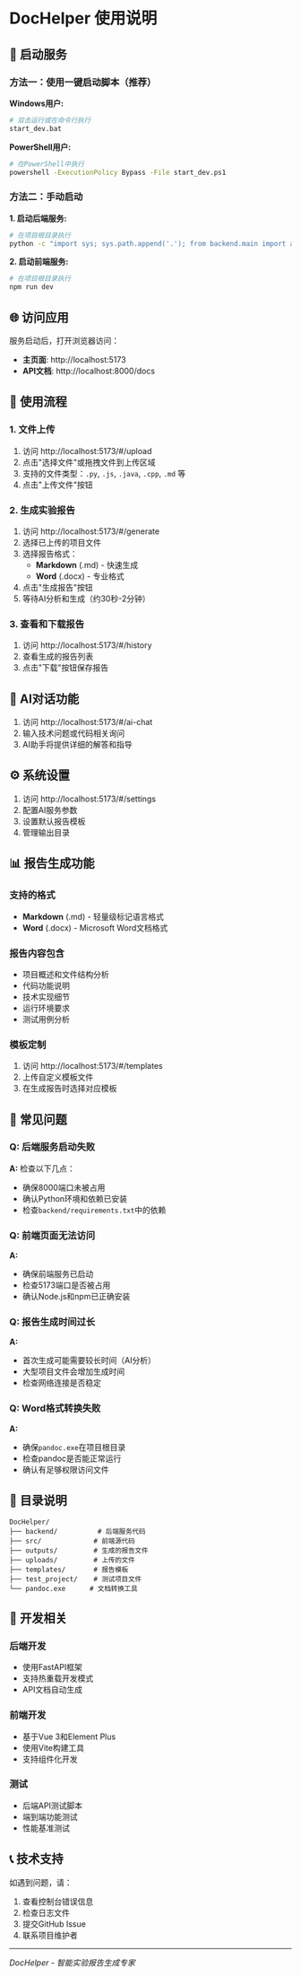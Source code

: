# DocHelper 使用说明

## 🚀 启动服务

### 方法一：使用一键启动脚本（推荐）

**Windows用户:**
```bash
# 双击运行或在命令行执行
start_dev.bat
```

**PowerShell用户:**
```bash
# 在PowerShell中执行
powershell -ExecutionPolicy Bypass -File start_dev.ps1
```

### 方法二：手动启动

**1. 启动后端服务:**
```bash
# 在项目根目录执行
python -c "import sys; sys.path.append('.'); from backend.main import app; import uvicorn; uvicorn.run('backend.main:app', host='127.0.0.1', port=8000, reload=True)"
```

**2. 启动前端服务:**
```bash
# 在项目根目录执行
npm run dev
```

## 🌐 访问应用

服务启动后，打开浏览器访问：
- **主页面**: http://localhost:5173
- **API文档**: http://localhost:8000/docs

## 📝 使用流程

### 1. 文件上传
1. 访问 http://localhost:5173/#/upload
2. 点击"选择文件"或拖拽文件到上传区域
3. 支持的文件类型：`.py`, `.js`, `.java`, `.cpp`, `.md` 等
4. 点击"上传文件"按钮

### 2. 生成实验报告
1. 访问 http://localhost:5173/#/generate
2. 选择已上传的项目文件
3. 选择报告格式：
   - **Markdown** (.md) - 快速生成
   - **Word** (.docx) - 专业格式
4. 点击"生成报告"按钮
5. 等待AI分析和生成（约30秒-2分钟）

### 3. 查看和下载报告
1. 访问 http://localhost:5173/#/history
2. 查看生成的报告列表
3. 点击"下载"按钮保存报告

## 🤖 AI对话功能

1. 访问 http://localhost:5173/#/ai-chat
2. 输入技术问题或代码相关询问
3. AI助手将提供详细的解答和指导

## ⚙️ 系统设置

1. 访问 http://localhost:5173/#/settings
2. 配置AI服务参数
3. 设置默认报告模板
4. 管理输出目录

## 📊 报告生成功能

### 支持的格式
- **Markdown** (.md) - 轻量级标记语言格式
- **Word** (.docx) - Microsoft Word文档格式

### 报告内容包含
- 项目概述和文件结构分析
- 代码功能说明
- 技术实现细节
- 运行环境要求
- 测试用例分析

### 模板定制
1. 访问 http://localhost:5173/#/templates
2. 上传自定义模板文件
3. 在生成报告时选择对应模板

## 🔧 常见问题

### Q: 后端服务启动失败
**A:** 检查以下几点：
- 确保8000端口未被占用
- 确认Python环境和依赖已安装
- 检查`backend/requirements.txt`中的依赖

### Q: 前端页面无法访问
**A:** 
- 确保前端服务已启动
- 检查5173端口是否被占用
- 确认Node.js和npm已正确安装

### Q: 报告生成时间过长
**A:** 
- 首次生成可能需要较长时间（AI分析）
- 大型项目文件会增加生成时间
- 检查网络连接是否稳定

### Q: Word格式转换失败
**A:**
- 确保`pandoc.exe`在项目根目录
- 检查pandoc是否能正常运行
- 确认有足够权限访问文件

## 📁 目录说明

```
DocHelper/
├── backend/          # 后端服务代码
├── src/             # 前端源代码
├── outputs/         # 生成的报告文件
├── uploads/         # 上传的文件
├── templates/       # 报告模板
├── test_project/    # 测试项目文件
└── pandoc.exe      # 文档转换工具
```

## 🔨 开发相关

### 后端开发
- 使用FastAPI框架
- 支持热重载开发模式
- API文档自动生成

### 前端开发
- 基于Vue 3和Element Plus
- 使用Vite构建工具
- 支持组件化开发

### 测试
- 后端API测试脚本
- 端到端功能测试
- 性能基准测试

## 📞 技术支持

如遇到问题，请：
1. 查看控制台错误信息
2. 检查日志文件
3. 提交GitHub Issue
4. 联系项目维护者

---
*DocHelper - 智能实验报告生成专家*
